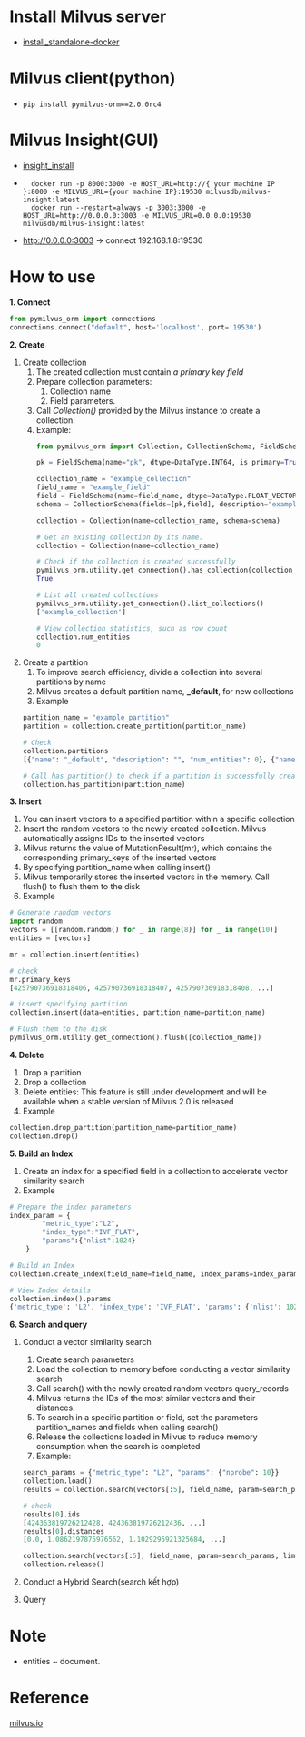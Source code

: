 # Install Milvus server
+ [install_standalone-docker](https://milvus.io/docs/v2.0.0/install_standalone-docker.md)

# Milvus client(python)
+ ```pip install pymilvus-orm==2.0.0rc4```

# Milvus Insight(GUI)
+ [insight_install](https://milvus.io/docs/v2.0.0/insight_install.md)
+ ```commandline
    docker run -p 8000:3000 -e HOST_URL=http://{ your machine IP }:8000 -e MILVUS_URL={your machine IP}:19530 milvusdb/milvus-insight:latest
    docker run --restart=always -p 3003:3000 -e HOST_URL=http://0.0.0.0:3003 -e MILVUS_URL=0.0.0.0:19530 milvusdb/milvus-insight:latest
    ```
+ http://0.0.0.0:3003 -> connect 192.168.1.8:19530

# How to use
**1. Connect**
```python
from pymilvus_orm import connections
connections.connect("default", host='localhost', port='19530')
```
**2. Create**
   1. Create collection
      1. The created collection must contain *a primary key field*
      2. Prepare collection parameters:
         1. Collection name
         2. Field parameters.
      3. Call _Collection()_ provided by the Milvus instance to create a collection.
      4. Example:
         ```python
         from pymilvus_orm import Collection, CollectionSchema, FieldSchema, DataType
         
         pk = FieldSchema(name="pk", dtype=DataType.INT64, is_primary=True, auto_id=True)
         
         collection_name = "example_collection"
         field_name = "example_field"
         field = FieldSchema(name=field_name, dtype=DataType.FLOAT_VECTOR, dim=8)
         schema = CollectionSchema(fields=[pk,field], description="example collection")
         
         collection = Collection(name=collection_name, schema=schema)
         
         # Get an existing collection by its name.
         collection = Collection(name=collection_name)
         
         # Check if the collection is created successfully
         pymilvus_orm.utility.get_connection().has_collection(collection_name)
         True
         
         # List all created collections
         pymilvus_orm.utility.get_connection().list_collections()
         ['example_collection']
         
         # View collection statistics, such as row count
         collection.num_entities
         0
         ```
   2. Create a partition
      1. To improve search efficiency, divide a collection into several partitions by name
      2. Milvus creates a default partition name, **_default**, for new collections
      3. Example
      ```python
      partition_name = "example_partition"
      partition = collection.create_partition(partition_name)   
      
      # Check
      collection.partitions
      [{"name": "_default", "description": "", "num_entities": 0}, {"name": "example_partition", "description": "", "num_entities": 0}]
      
      # Call has_partition() to check if a partition is successfully created.
      collection.has_partition(partition_name)
      ```

**3. Insert**
1. You can insert vectors to a specified partition within a specific collection
2. Insert the random vectors to the newly created collection. Milvus automatically assigns IDs to the inserted vectors
3. Milvus returns the value of MutationResult(mr), which contains the corresponding primary_keys of the inserted vectors
4. By specifying partition_name when calling insert()
5. Milvus temporarily stores the inserted vectors in the memory. Call flush() to flush them to the disk
6. Example
```python
# Generate random vectors
import random
vectors = [[random.random() for _ in range(8)] for _ in range(10)]
entities = [vectors]

mr = collection.insert(entities)

# check
mr.primary_keys
[425790736918318406, 425790736918318407, 425790736918318408, ...]

# insert specifying partition
collection.insert(data=entities, partition_name=partition_name)

# Flush them to the disk
pymilvus_orm.utility.get_connection().flush([collection_name])
```

**4. Delete** 
1. Drop a partition
2. Drop a collection
3. Delete entities: This feature is still under development and will be available when a stable version of Milvus 2.0 is released
4. Example
```python
collection.drop_partition(partition_name=partition_name)
collection.drop()
```
**5. Build an Index**
1. Create an index for a specified field in a collection to accelerate vector similarity search
2. Example
```python
# Prepare the index parameters
index_param = {
        "metric_type":"L2",
        "index_type":"IVF_FLAT",
        "params":{"nlist":1024}
    }

# Build an Index
collection.create_index(field_name=field_name, index_params=index_param)

# View Index details
collection.index().params
{'metric_type': 'L2', 'index_type': 'IVF_FLAT', 'params': {'nlist': 1024}}
```

**6. Search and query**
1. Conduct a vector similarity search
   1. Create search parameters
   2. Load the collection to memory before conducting a vector similarity search
   3. Call search() with the newly created random vectors query_records
   4. Milvus returns the IDs of the most similar vectors and their distances.
   5. To search in a specific partition or field, set the parameters partition_names and fields when calling search()
   6. Release the collections loaded in Milvus to reduce memory consumption when the search is completed
   7. Example:
   ```python
   search_params = {"metric_type": "L2", "params": {"nprobe": 10}}
   collection.load()
   results = collection.search(vectors[:5], field_name, param=search_params, limit=10, expr=None)
   
   # check
   results[0].ids
   [424363819726212428, 424363819726212436, ...]
   results[0].distances
   [0.0, 1.0862197875976562, 1.1029295921325684, ...]
   
   collection.search(vectors[:5], field_name, param=search_params, limit=10, expr=None, partition_names=[partition_name])
   collection.release()
   ```
   
2. Conduct a Hybrid Search(search kết hợp)
3. Query


# Note
+ entities ~ document.

# Reference
[milvus.io](https://milvus.io/docs/v2.0.0/home)